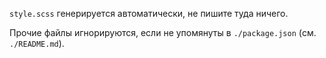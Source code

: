 
`style.scss` генерируется автоматически, не пишите туда ничего.

Прочие файлы игнорируются, если не упомянуты в `./package.json` (см. `./README.md`).
